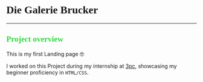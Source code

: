 # <span style="font-family: 'Poppins'">Die Galerie Brucker </span>

---

## <span style="font-family: 'Poppins'; color:#2CDB3D;">Project overview</span>

This is my first Landing page 🤓

I worked on this Project during my internship at [3pc](https://3pc.de/), showcasing my beginner proficiency in `HTML/CSS`.

